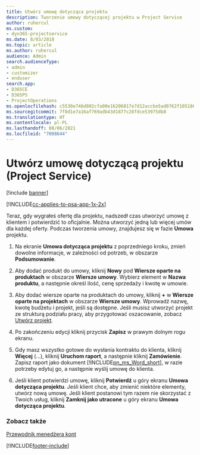 ```yaml
---
title: Utwórz umowę dotycząca projektu
description: Tworzenie umowy dotyczącej projektu w Project Service
author: ruhercul
ms.custom:
- dyn365-projectservice
ms.date: 8/03/2018
ms.topic: article
ms.author: ruhercul
audience: Admin
search.audienceType:
- admin
- customizer
- enduser
search.app:
- D365CE
- D365PS
- ProjectOperations
ms.openlocfilehash: c5530e746d802cfa00e16206817e7d12accbe5ad0762f1051869f1ca35397222
ms.sourcegitcommit: 7f8d1e7a16af769adb43d1877c28fdce53975db8
ms.translationtype: HT
ms.contentlocale: pl-PL
ms.lasthandoff: 08/06/2021
ms.locfileid: "7008644"
---
```

# <a name="create-a-project-contract-project-service"></a>Utwórz umowę dotyczącą projektu (Project Service)

[!include [banner](../includes/psa-now-project-operations.md)]

[!INCLUDE[cc-applies-to-psa-app-1x-2x](../includes/cc-applies-to-psa-app-1x-2x.md)]

Teraz, gdy wygrałeś ofertę dla projektu, nadszedł czas utworzyć umowę z klientem i potwierdzić to oficjalnie. Można utworzyć jedną lub więcej umów dla każdej oferty. Podczas tworzenia umowy, znajdujesz się w fazie **Umowa** projektu.  
  
1. Na ekranie **Umowa dotycząca projektu** z poprzedniego kroku, zmień dowolne informacje, w zależności od potrzeb, w obszarze **Podsumowanie**.  
  
2. Aby dodać produkt do umowy, kliknij **Nowy** pod **Wiersze oparte na produktach** w obszarze **Wiersze umowy**. Wybierz element w **Nazwa produktu**, a następnie określ ilość, cenę sprzedaży i kwotę w umowie.  
  
3. Aby dodać wiersze oparte na produktach do umowy, kliknij **+** w **Wiersze oparte na projektach** w obszarze **Wiersze umowy**. Wprowadź nazwę, kwotę budżetu i projekt, jeśli są dostępne. Jeśli musisz utworzyć projekt ze strukturą podziału pracy, aby przygotować oszacowanie, zobacz [Utwórz projekt](../psa/create-project.md).  
  
4. Po zakończeniu edycji kliknij przycisk **Zapisz** w prawym dolnym rogu ekranu.  
  
5. Gdy masz wszystko gotowe do wysłania kontraktu do klienta, kliknij **Więcej** (...), kliknij **Uruchom raport**, a następnie kliknij **Zamówienie**. Zapisz raport jako dokument [!INCLUDE[pn_ms_Word_short](../includes/pn-ms-word-short.md)], w razie potrzeby edytuj go, a następnie wyślij umowę do klienta.  
  
6. Jeśli klient potwierdzi umowę, kliknij **Potwierdź** u góry ekranu **Umowa dotycząca projektu**. Jeśli klient chce, aby zmienić niektóre elementy, utwórz nową umowę. Jeśli klient postanowi tym razem nie skorzystać z Twoich usług, kliknij **Zamknij jako utracone** u góry ekranu **Umowa dotycząca projektu**.  
  
### <a name="see-also"></a>Zobacz także  
 [Przewodnik menedżera kont](../psa/account-manager-guide.md)


[!INCLUDE[footer-include](../includes/footer-banner.md)]